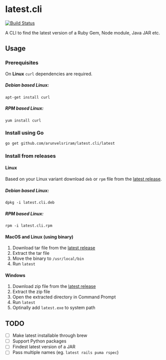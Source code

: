 # latest.cli

[![Build Status](https://travis-ci.org/arunvelsriram/latest.cli.svg?branch=master)](https://travis-ci.org/arunvelsriram/latest.cli)

A CLI to find the latest version of a Ruby Gem, Node module, Java JAR etc.

## Usage

### Prerequisites

On **Linux** `curl` dependencies are required.

##### Debian based Linux:

`apt-get install curl`

##### RPM based Linux:

`yum install curl`

### Install using Go

```
go get github.com/arunvelsriram/latest.cli/latest
```

### Install from releases

#### Linux

Based on your Linux variant download `deb` or `rpm` file from the [latest release](https://github.com/arunvelsriram/latest.cli/releases/latest).

##### Debian based Linux:

`dpkg -i latest.cli.deb`

##### RPM based Linux:

`rpm -i latest.cli.rpm`

#### MacOS and Linux (using binary)

1. Download tar file from the [latest release](https://github.com/arunvelsriram/latest.cli/releases/latest)
2. Extract the tar file
3. Move the binary to `/usr/local/bin`
4. Run `latest`

#### Windows

1. Download zip file from the [latest release](https://github.com/arunvelsriram/latest.cli/releases/latest)
2. Extract the zip file
3. Open the extracted directory in Command Prompt
4. Run `latest`
5. Optinally add `latest.exe` to system path

## TODO
- [ ] Make latest installable through brew
- [ ] Support Python packages
- [ ] Findest latest version of a JAR  
- [ ] Pass multiple names (eg. `latest rails puma rspec`)
